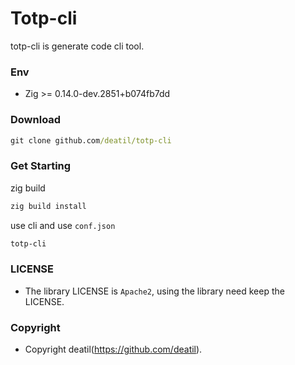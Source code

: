 # Totp-cli

totp-cli is generate code cli tool.


### Env

 - Zig >= 0.14.0-dev.2851+b074fb7dd


### Download

~~~cmd
git clone github.com/deatil/totp-cli
~~~


### Get Starting

zig build
~~~cmd
zig build install
~~~

use cli and use `conf.json`
~~~cmd
totp-cli
~~~


### LICENSE

*  The library LICENSE is `Apache2`, using the library need keep the LICENSE.


### Copyright

*  Copyright deatil(https://github.com/deatil).

